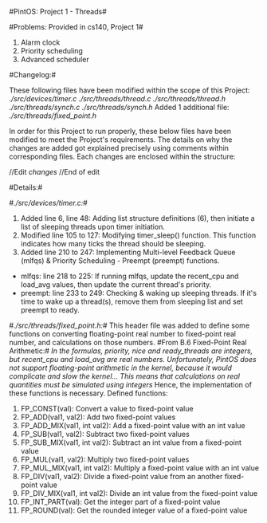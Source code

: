 #PintOS: Project 1 - Threads#

#Problems: Provided in cs140, Project 1#
1. Alarm clock
2. Priority scheduling
3. Advanced scheduler

#Changelog:#

These following files have been modified within the scope of this Project:
*./src/devices/timer.c*
*./src/threads/thread.c*
*./src/threads/thread.h*
*./src/threads/synch.c*
*./src/threads/synch.h*
Added 1 additional file: *./src/threads/fixed_point.h*

In order for this Project to run properly, these below files have been modified to meet the Project's requirements.
The details on why the changes are added got explained precisely using comments within corresponding files.
Each changes are enclosed within the structure:

//Edit
	*changes*
//End of edit

#Details:#

#*./src/devices/timer.c:*#
1. Added line 6, line 48: Adding list structure definitions (6), then initiate a list of sleeping threads upon timer initiation.
2. Modified line 105 to 127: Modifying timer_sleep() function. This function indicates how many ticks the thread should be sleeping.
3. Added line 210 to 247: Implementing Multi-level Feedback Queue (mlfqs) & Priority Scheduling - Preempt (preempt) functions.
- mlfqs: line 218 to 225: If running mlfqs, update the recent_cpu and load_avg values, then update the current thread's priority.
- preempt: line 233 to 249: Checking & waking up sleeping threads. If it's time to wake up a thread(s), remove them from sleeping list and set preempt to ready.

#*./src/threads/fixed_point.h:*#
This header file was added to define some functions on converting floating-point real number to fixed-point real number, and calculations on those numbers.
#From B.6 Fixed-Point Real Arithmetic:#
*In the formulas, priority, nice and ready_threads are integers, but recent_cpu and load_avg are real numbers. Unfortunately, PintOS does not support floating-point arithmetic in the kernel, because it would complicate and slow the kernel... This means that calculations on real quantities must be simulated using integers* 
Hence, the implementation of these functions is necessary.
Defined functions:
1. FP_CONST(val): Convert a value to fixed-point value
2. FP_ADD(val1, val2): Add two fixed-point values
3. FP_ADD_MIX(val1, int val2): Add a fixed-point value with an int value
4. FP_SUB(val1, val2): Subtract two fixed-point values
5. FP_SUB_MIX(val1, int val2): Subtract an int value from a fixed-point value
6. FP_MUL(val1, val2): Multiply two fixed-point values
7. FP_MUL_MIX(val1, int val2): Multiply a fixed-point value with an int value
8. FP_DIV(val1, val2): Divide a fixed-point value from an another fixed-point value
9. FP_DIV_MIX(val1, int val2): Divide an int value from the fixed-point value
10. FP_INT_PART(val): Get the integer part of a fixed-point value
11. FP_ROUND(val): Get the rounded integer value of a fixed-point value

